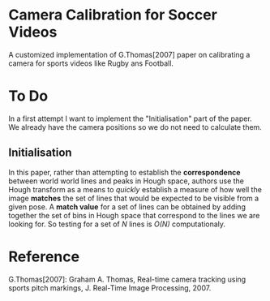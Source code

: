 Camera Calibration for Soccer Videos
==================

A customized implementation of G.Thomas[2007] paper on calibrating a camera for sports videos like Rugby ans Football.

To Do
=====

In a first attempt I want to implement the "Initialisation" part of the paper. We already have the camera positions so we do not need to calculate them.

Initialisation
--------------

In this paper, rather than attempting to establish the **correspondence** between world world lines and peaks in Hough space, authors use the Hough transform as a means to _quickly_ establish a measure of how well the image **matches** the set of lines that would be expected to be visible from a given pose. A **match value** for a set of lines can be obtained by adding together the set of bins in Hough space that correspond to the lines we are looking for. So testing for a set of _N_ lines is _O(N)_ computationaly.


Reference
=========

G.Thomas[2007]: Graham A. Thomas, Real-time camera tracking using sports pitch markings, J. Real-Time Image Processing, 2007.
